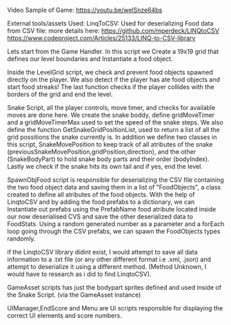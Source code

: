 Video Sample of Game: https://youtu.be/welSnze64bs

External tools/assets Used: 
LinqToCSV: Used for deserializing Food data from CSV file: more details here: 
https://github.com/mperdeck/LINQtoCSV
https://www.codeproject.com/Articles/25133/LINQ-to-CSV-library


Lets start from the Game Handler. In this script we Create a 19x19 grid that defines our level boundaries and Instantiate a food object. 

Inside the LevelGrid script, we check and prevent food objects spawned directly on the player. We also detect if the player has ate food objects and start food streaks! The last function checks if the player collides with the borders of the grid and end the level.

Snake Script, all the player controls, move timer, and checks for available moves are done here. We create the snake boddy, define gridMoveTimer and a gridMoveTimerMax used to set the speed of the snake steps. We also define the function GetSnakeGridPositionList, used to return a list of all the grid possitions the snake currently is. In addition we define two classes in this script, SnakeMovePosition to keep track of all atributes of the snake (previousSnakeMovePosition,gridPosition,direction), and the other (SnakeBodyPart) to hold snake body parts and their order (bodyIndex). Lastly we check if the snake hits its own tail and if yes, end the level.

SpawnObjFood script is responsible for deserializing the CSV file containing the two food object data and saving them in a list of "FoodObjects", a class created to define all atributes of the food objects. With the help of LinqtoCSV and by adding the food prefabs to a dictionary, we can Instantiate out prefabs using the PrefabName food atribute located inside our now deserialised CVS and save the other deserialized data to FoodStats. Using a random generated number as a parameter and a forEach loop going through the CSV prefabs, we can spawn the FoodObjects types randomly.

if the LinqtoCSV library didint exist, I would attempt to save all data information to a .txt file (or any other different format i.e .xml, .json) and attempt to deserialize it using a different method. (Method Unknown, I would have to research as i did to find LinqtoCSV).

GameAsset scripts has just the bodypart sprites defined and used inside of the Snake Script. (via the GameAsset instance)

UIManager,EndScore and Menu are Ui scripts responsible for displaying the correct UI elements and score numbers.
